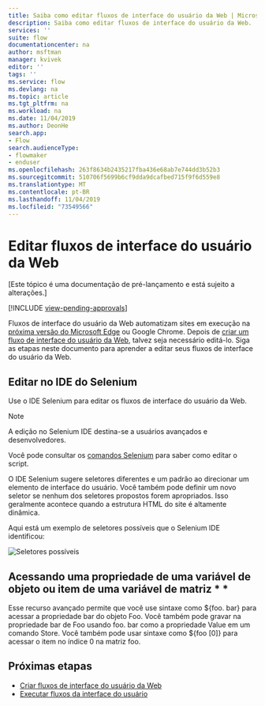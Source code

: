 ```yaml
---
title: Saiba como editar fluxos de interface do usuário da Web | Microsoft Docs
description: Saiba como editar fluxos de interface do usuário da Web.
services: ''
suite: flow
documentationcenter: na
author: msftman
manager: kvivek
editor: ''
tags: ''
ms.service: flow
ms.devlang: na
ms.topic: article
ms.tgt_pltfrm: na
ms.workload: na
ms.date: 11/04/2019
ms.author: DeonHe
search.app:
- Flow
search.audienceType:
- flowmaker
- enduser
ms.openlocfilehash: 263f8634b2435217fba436e68ab7e744dd3b52b3
ms.sourcegitcommit: 510706f5699b6cf9dda9dcafbed715f9f6d559e8
ms.translationtype: MT
ms.contentlocale: pt-BR
ms.lasthandoff: 11/04/2019
ms.locfileid: "73549566"
---
```

# <a name="edit-web-ui-flows"></a>Editar fluxos de interface do usuário da Web

[Este tópico é uma documentação de pré-lançamento e está sujeito a alterações.]

[!INCLUDE [view-pending-approvals](../includes/cc-rebrand.md)]

Fluxos de interface do usuário da Web automatizam sites em execução na [próxima versão do Microsoft Edge](https://www.microsoftedgeinsider.com/) ou Google Chrome. Depois de [criar um fluxo de interface do usuário da Web](create-web.md), talvez seja necessário editá-lo. Siga as etapas neste documento para aprender a editar seus fluxos de interface do usuário da Web.

## <a name="edit-in-selenium-ide"></a>Editar no IDE do Selenium

Use o IDE Selenium para editar os fluxos de interface do usuário da Web.

>[!NOTE]
>A edição no Selenium IDE destina-se a usuários avançados e desenvolvedores.

Você pode consultar os [comandos Selenium](https://www.seleniumhq.org/selenium-ide/docs/en/api/commands/) para saber como editar o script.

O IDE Selenium sugere seletores diferentes e um padrão ao direcionar um elemento de interface do usuário. Você também pode definir um novo seletor se nenhum dos seletores propostos forem apropriados. Isso geralmente acontece quando a estrutura HTML do site é altamente dinâmica.

Aqui está um exemplo de seletores possíveis que o Selenium IDE identificou:

![Seletores possíveis](../media/edit-web/possible-selectors.png "Seletores possíveis")

## <a name="accessing-a-property-of-an-object-variable-or-item-of-an-array-variable"></a>Acessando uma propriedade de uma variável de objeto ou item de uma variável de matriz * *

Esse recurso avançado permite que você use sintaxe como \${foo. bar} para acessar a propriedade bar do objeto Foo. Você também pode gravar na propriedade bar de Foo usando foo. bar como a propriedade Value em um comando Store. Você também pode usar sintaxe como \${foo [0]} para acessar o item no índice 0 na matriz foo.

## <a name="next-steps"></a>Próximas etapas

- [Criar fluxos de interface do usuário da Web](create-web.md)
- [Executar fluxos da interface do usuário](run-ui-flow.md)
